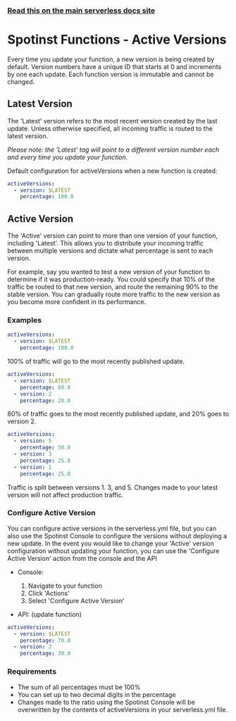 <!--
title: Serverless Framework - Spotinst Functions Guide - Active Versions
menuText: Active Versions
menuOrder: 9
description: How to set which versions to deploy
layout: Doc
-->

<!-- DOCS-SITE-LINK:START automatically generated -->

### [Read this on the main serverless docs site](https://www.serverless.com/framework/docs/providers/spotinst/guide/active-versions)

<!-- DOCS-SITE-LINK:END -->

# Spotinst Functions - Active Versions

Every time you update your function, a new version is being created by default. Version numbers have a unique ID that starts at 0 and increments by one each update. Each function version is immutable and cannot be changed.

## Latest Version

The 'Latest' version refers to the most recent version created by the last update. Unless otherwise specified, all incoming traffic is routed to the latest version.

_Please note: the 'Latest' tag will point to a different version number each and every time you update your function._

Default configuration for activeVersions when a new function is created:

```yaml
activeVersions:
  - version: $LATEST
    percentage: 100.0
```

## Active Version

The 'Active' version can point to more than one version of your function, including 'Latest'. This allows you to distribute your incoming traffic between multiple versions and dictate what percentage is sent to each version.

For example, say you wanted to test a new version of your function to determine if it was production-ready. You could specify that 10% of the traffic be routed to that new version, and route the remaining 90% to the stable version. You can gradually route more traffic to the new version as you become more confident in its performance.

### Examples

```yaml
activeVersions:
  - version: $LATEST
    percentage: 100.0
```

100% of traffic will go to the most recently published update.

```yaml
activeVersions:
  - version: $LATEST
    percentage: 80.0
  - version: 2
    percentage: 20.0
```

80% of traffic goes to the most recently published update, and 20% goes to version 2.

```yaml
activeVersions:
  - version: 5
    percentage: 50.0
  - version: 3
    percentage: 25.0
  - version: 1
    percentage: 25.0
```

Traffic is split between versions 1. 3, and 5. Changes made to your latest version will not affect production traffic.

### Configure Active Version

You can configure active versions in the serverless.yml file, but you can also use the Spotinst Console to configure the versions without deploying a new update. In the event you would like to change your 'Active' version configuration without updating your function, you can use the 'Configure Active Version' action from the console and the API

- Console:

  1. Navigate to your function
  2. Click 'Actions'
  3. Select 'Configure Active Version'

- API: (update function)

```yaml
activeVersions:
  - version: $LATEST
    percentage: 70.0
  - version: 2
    percentage: 30.0
```

### Requirements

- The sum of all percentages must be 100%
- You can set up to two decimal digits in the percentage
- Changes made to the ratio using the Spotinst Console will be overwritten by the contents of activeVersions in your serverless.yml file.
